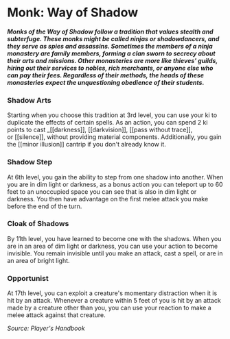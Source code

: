 # Monk: Way of Shadow

**_Monks of the Way of Shadow follow a tradition that values stealth and subterfuge. These monks might be called ninjas or shadowdancers, and they serve as spies and assassins. Sometimes the members of a ninja monastery are family members, forming a clan sworn to secrecy about their arts and missions. Other monasteries are more like thieves' guilds, hiring out their services to nobles, rich merchants, or anyone else who can pay their fees. Regardless of their methods, the heads of these monasteries expect the unquestioning obedience of their students._**

### Shadow Arts

Starting when you choose this tradition at 3rd level, you can use your ki to duplicate the effects of certain spells. As an action, you can spend 2 ki points to cast _[[darkness]], [[darkvision]], [[pass without trace]], or [[silence]], without providing material components. Additionally, you gain the [[minor illusion]] cantrip if you don't already know it.

### Shadow Step

At 6th level, you gain the ability to step from one shadow into another. When you are in dim light or darkness, as a bonus action you can teleport up to 60 feet to an unoccupied space you can see that is also in dim light or darkness. You then have advantage on the first melee attack you make before the end of the turn.

### Cloak of Shadows

By 11th level, you have learned to become one with the shadows. When you are in an area of dim light or darkness, you can use your action to become invisible. You remain invisible until you make an attack, cast a spell, or are in an area of bright light.

### Opportunist

At 17th level, you can exploit a creature's momentary distraction when it is hit by an attack. Whenever a creature within 5 feet of you is hit by an attack made by a creature other than you, you can use your reaction to make a melee attack against that creature.

*Source: Player's Handbook*
